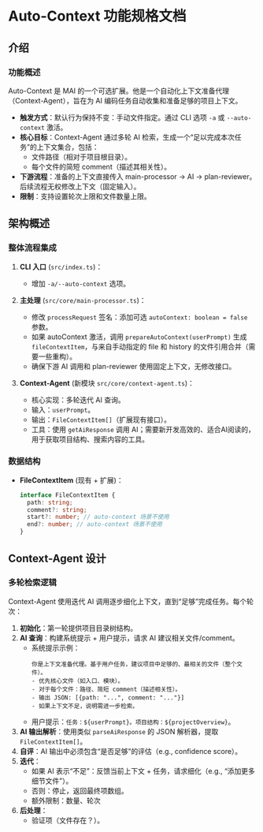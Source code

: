 # Auto-Context 功能规格文档

## 介绍

### 功能概述

Auto-Context 是 MAI 的一个可选扩展。他是一个自动化上下文准备代理（Context-Agent），旨在为 AI 编码任务自动收集和准备足够的项目上下文。

- **触发方式**：默认行为保持不变：手动文件指定。通过 CLI 选项 `-a` 或 `--auto-context` 激活。
- **核心目标**：Context-Agent 通过多轮 AI 检索，生成一个“足以完成本次任务”的上下文集合，包括：
  - 文件路径（相对于项目根目录）。
  - 每个文件的简短 comment（描述其相关性）。
- **下游流程**：准备的上下文直接传入 main-processor → AI → plan-reviewer。后续流程无权修改上下文（固定输入）。
- **限制**：支持设置轮次上限和文件数量上限。

## 架构概述

### 整体流程集成

1. **CLI 入口** (`src/index.ts`)：
   - 增加 `-a/--auto-context` 选项。

2. **主处理** (`src/core/main-processor.ts`)：
   - 修改 `processRequest` 签名：添加可选 `autoContext: boolean = false` 参数。
   - 如果 autoContext 激活，调用 `prepareAutoContext(userPrompt)` 生成 `fileContextItem`，与来自手动指定的 file 和 history 的文件引用合并（需要一些重构）。
   - 确保下游 AI 调用和 plan-reviewer 使用固定上下文，无修改接口。

3. **Context-Agent** (新模块 `src/core/context-agent.ts`)：
   - 核心实现：多轮迭代 AI 查询。
   - 输入：`userPrompt`。
   - 输出：`FileContextItem[]`（扩展现有接口）。
   - 工具：使用 `getAiResponse` 调用 AI；需要新开发高效的、适合AI阅读的，用于获取项目结构、搜索内容的工具。

### 数据结构

- **FileContextItem** (现有 + 扩展)：
  ```typescript
  interface FileContextItem {
    path: string;
    comment?: string;
    start?: number; // auto-context 场景不使用
    end?: number; // auto-context 场景不使用
  }
  ```

## Context-Agent 设计

### 多轮检索逻辑

Context-Agent 使用迭代 AI 调用逐步细化上下文，直到“足够”完成任务。每个轮次：

1. **初始化**：第一轮提供项目目录树结构。
2. **AI 查询**：构建系统提示 + 用户提示，请求 AI 建议相关文件/comment。
   - 系统提示示例：
     ```
     你是上下文准备代理。基于用户任务，建议项目中足够的、最相关的文件（整个文件）。
     - 优先核心文件（如入口、模块）。
     - 对于每个文件：路径、简短 comment（描述相关性）。
     - 输出 JSON: [{path: "...", comment: "..."}]
     - 如果上下文不足，说明需进一步检索。
     ```
   - 用户提示：`任务：${userPrompt}。项目结构：${projectOverview}`。
3. **AI 输出解析**：使用类似 `parseAiResponse` 的 JSON 解析器，提取 `FileContextItem[]`。
4. **自评**：AI 输出中必须包含“是否足够”的评估（e.g., confidence score）。
5. **迭代**：
   - 如果 AI 表示“不足”：反馈当前上下文 + 任务，请求细化（e.g., “添加更多细节文件”）。
   - 否则：停止，返回最终项数组。
   - 额外限制：数量、轮次
6. **后处理**：
   - 验证项（文件存在？）。
